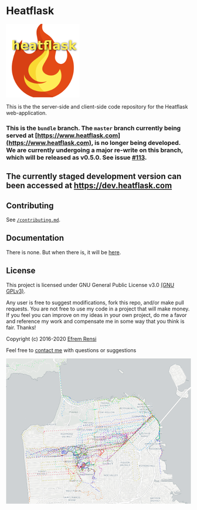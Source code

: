 # Heatflask
[<img src="/frontend/src/images/logo.png" alt="logo" width=200/>](https://www.heatflask.com)

This is the the server-side and client-side code repository for the Heatflask web-application.

### This is the `bundle` branch. The `master` branch currently being served at [https://www.heatflask.com](https://www.heatflask.com), is no longer being developed. We are currently undergoing a major re-write on this branch, which will be released as v0.5.0. See issue [#113](https://github.com/ebrensi/heatflask/issues/113).

## The currently staged development version can been accessed at https://dev.heatflask.com


## Contributing
See [`/contributing.md`](/contributing.md).

## Documentation
There is none.  But when there is, it will be [here](docs/docs.md).

## License

This project is licensed under GNU General Public License v3.0 [(GNU GPLv3)](http://choosealicense.com/licenses/gpl-3.0).

Any user is free to suggest modifications, fork this repo, and/or make pull requests.  You are not free to use my code in a project that will make money.  If you feel you can improve on my ideas in your own project, do me a favor and reference my work and compensate me in some way that you think is fair.  Thanks!

Copyright (c) 2016-2020 [Efrem Rensi](mailto:info@heatflask.com)

Feel free to [contact me](mailto:info@heatflask.com) with questions or suggestions

![alt text](docs/gif1.gif)

